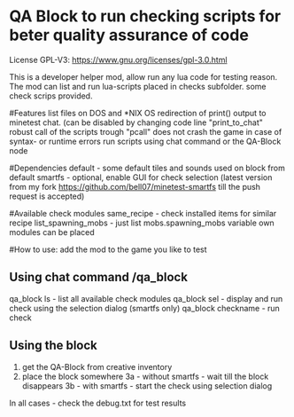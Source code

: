 QA Block to run checking scripts for beter quality assurance of code
=======

License GPL-V3: https://www.gnu.org/licenses/gpl-3.0.html

This is a developer helper mod, allow run any lua code for testing reason. The mod can list and run lua-scripts placed in checks subfolder. some check scrips provided.

#Features
  list files on DOS and *NIX OS
  redirection of print() output to minetest chat. (can be disabled by changing code line "print_to_chat"
  robust call of the scripts trough "pcall" does not crash the game in case of syntax- or runtime errors
  run scripts using chat command or the QA-Block node

#Dependencies
  default - some default tiles and sounds used on block from default
  smartfs - optional, enable GUI for check selection (latest version from my fork https://github.com/bell07/minetest-smartfs till the push request is accepted)

#Available check modules
  same_recipe - check installed items for similar recipe
  list_spawning_mobs - just list mobs.spawning_mobs variable
  own modules can be placed

#How to use:
add the mod to the game you like to test

## Using chat command /qa_block
  qa_block ls - list all available check modules
  qa_block sel - display and run check using the selection dialog (smartfs only)
  qa_block checkname - run check

## Using the block
1. get the QA-Block from creative inventory
2. place the block somewhere
3a - without smartfs - wait till the block disappears
3b - with smartfs - start the check using selection dialog

In all cases - check the debug.txt for test results
